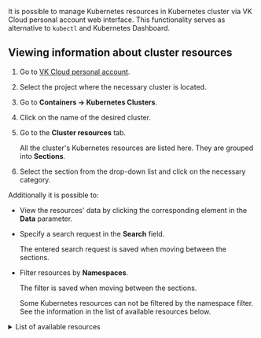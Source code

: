 It is possible to manage Kubernetes resources in Kubernetes cluster via VK Cloud personal account web interface. This functionality serves as alternative to `kubectl` and Kubernetes Dashboard.

## Viewing information about cluster resources

1. Go to [VK Cloud personal account](https://msk.cloud.vk.com/app/en/).
1. Select the project where the necessary cluster is located.
1. Go to **Containers → Kubernetes Clusters**.
1. Click on the name of the desired cluster.
1. Go to the **Cluster resources** tab.

   All the cluster's Kubernetes resources are listed here. They are grouped into **Sections**.

1. Select the section from the drop-down list and click on the necessary category.

Additionally it is possible to:

- View the resources' data by clicking the corresponding element in the **Data** parameter.

- Specify a search request in the **Search** field.

  The entered search request is saved when moving between the sections.

- Filter resources by **Namespaces**.

  The filter is saved when moving between the sections.

  Some Kubernetes resources can not be filtered by the namespace filter. See the information in the list of available resources below.

<details>
<summary>List of available resources</summary>

<!--prettier-ignore-->
| Resource                                            | Comment                                       |
| --------------------------------------------------- | --------------------------------------------- |
| **Cluster section**                                 |                                               |
| Nodes                                               |                                               |
| Namespaces                                          | Namespace filter is not applicable            |
| Events                                              |                                               |
| **Work load section**                               |                                               |
| Pods                                                |                                               |
| Deployments                                         |                                               |
| DaemonSets                                          |                                               |
| StatefulSets                                        |                                               |
| ReplicaSets                                         |                                               |
| HPA                                                 |                                               |
| Jobs                                                |                                               |
| Cron Jobs                                           |                                               |
| **Configuration section**                           |                                               |
| ConfigMaps                                          |                                               |
| Secrets                                             |                                               |
| **Network section**                                 |                                               |
| Services                                            |                                               |
| Endpoins                                            |                                               |
| Ingresses                                           |                                               |
| **Storage section**                                 |                                               |
| Persistent Volume Claims                            |                                               |
| Persistent Volumes                                  | Namespace filter is not applicable            |
| Storage classes                                     | Namespace filter is not applicable            |
| **Access management section**                       |                                               |
| Service Accounts                                    |                                               |
| Cluster Roles                                       | Namespace filter is not applicable            |
| Roles                                               |                                               |
| Cluster Role Bindings                               | Namespace filter is not applicable            |
| Role Bindings                                       |                                               |

</details>
